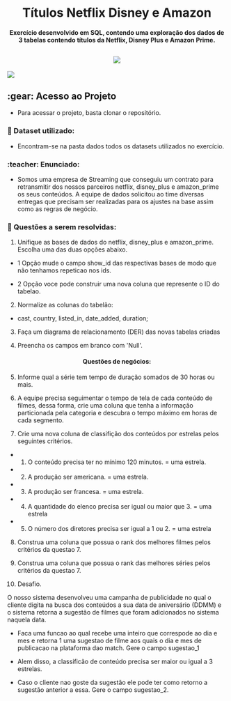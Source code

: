 <h1 align="center"> Títulos Netflix Disney e Amazon </h1>

<h4 align="center">Exercício desenvolvido em SQL, contendo uma exploração dos dados de 3 tabelas contendo títulos da Netflix, Disney Plus e Amazon Prime.</h4>

<h2 align="center"><img src="https://img.shields.io/static/v1?label=STATUS&message=CONCLUIDO&color=green&style=for-the-badge"/></h2>

<img src="https://img.shields.io/static/v1?label=Language&message=SQL&color=blue"/> 

 <h2>:gear: Acesso ao Projeto</h2>
 
- Para acessar o projeto, basta clonar o repositório.

<h3> 📝 Dataset utilizado: </h3>

 - Encontram-se na pasta dados todos os datasets utilizados no exercício.

<h3> :teacher: Enunciado: </h3>

- Somos uma empresa de Streaming que conseguiu um contrato para retransmitir dos nossos parceiros netflix, disney_plus e amazon_prime os seus conteúdos. A equipe de dados solicitou ao time diversas entregas que precisam ser realizadas para os ajustes na base assim como as regras de negócio.

<h3> 📝 Questões a serem resolvidas: </h3>

1. Unifique as bases de dados do netflix, disney_plus e amazon_prime. Escolha uma das duas opções abaixo.

 - 1 Opção mude o campo show_id das respectivas bases de modo que não tenhamos repeticao nos ids.

-  2 Opção voce pode construir uma nova coluna que represente o ID do tabelao. 

2. Normalize as colunas do tabelão:

- cast, country, listed_in, date_added, duration;

3. Faça um diagrama de relacionamento (DER) das novas tabelas criadas

4. Preencha os campos em branco com 'Null'.


<h4 align="center">Questões de negócios:</h4>


5. Informe qual a série tem tempo de duração somados de 30 horas ou mais.

6. A equipe precisa seguimentar o tempo de tela de cada conteúdo de filmes, dessa forma, 
crie uma coluna que tenha a informação particionada pela categoria e descubra o tempo máximo em horas de cada segmento.

7. Crie uma nova coluna de classifição dos conteúdos por estrelas pelos seguintes critérios.

- 1. O conteúdo precisa ter no mínimo 120 minutos. =  uma estrela.
- 2. A produção ser americana. =  uma estrela. 
- 3. A produção ser francesa. = uma estrela.
- 4. A quantidade do elenco precisa ser igual ou maior que 3. = uma estrela 
- 5. O número dos diretores precisa ser igual a 1 ou 2. = uma estrela 


8. Construa uma coluna que possua o rank dos melhores filmes pelos critérios da questao 7.

9. Construa uma coluna que possua o rank das melhores séries pelos critérios da questao 7.

10. Desafio. 

O nosso sistema desenvolveu uma campanha de publicidade no qual o cliente digita na busca dos conteúdos
a sua data de aniversário (DDMM) e o sistema retorna a sugestão de filmes que foram adicionados no sistema naquela
data. 

- Faca uma funcao ao qual recebe uma inteiro que correspode ao dia e mes e retorna 1 uma sugestao de filme aos quais o dia e mes
de publicacao na plataforma dao match. Gere o campo sugestao_1

- Alem disso, a classificão de conteúdo precisa ser maior ou igual a 3 estrelas.

- Caso o cliente nao goste da sugestão ele pode ter como retorno a sugestão anterior a essa. Gere o campo sugestao_2.
